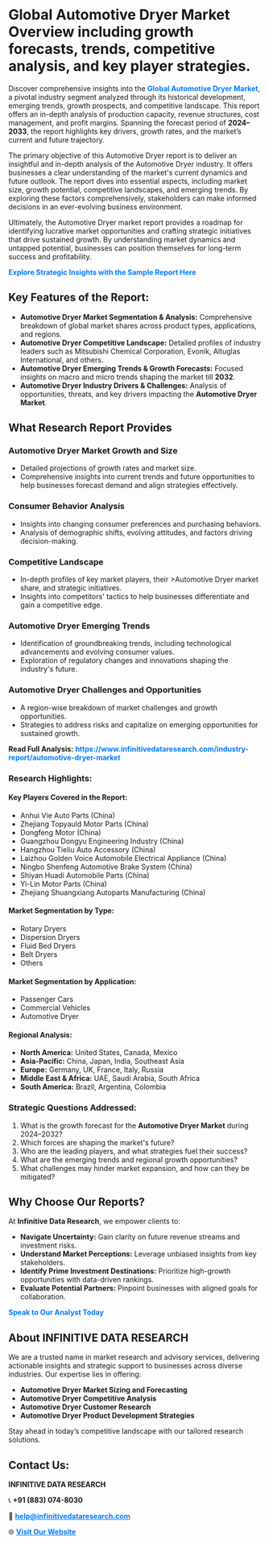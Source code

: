 <h1>Global Automotive Dryer Market Overview including growth forecasts, trends, competitive analysis, and key player strategies.</h1>
<p>
Discover comprehensive insights into the 
<a href="https://www.infinitivedataresearch.com/industry-report/automotive-dryer-market" rel="dofollow" style="color: #007BFF; text-decoration: none;"><strong>Global Automotive Dryer Market</strong></a>, a pivotal industry segment analyzed through its historical development, emerging trends, growth prospects, and competitive landscape. This report offers an in-depth analysis of production capacity, revenue structures, cost management, and profit margins. Spanning the forecast period of <strong>2024–2033</strong>, the report highlights key drivers, growth rates, and the market’s current and future trajectory.
</p>
<p>
The primary objective of this Automotive Dryer report is to deliver an insightful and in-depth analysis of the Automotive Dryer industry. It offers businesses a clear understanding of the market's current dynamics and future outlook. The report dives into essential aspects, including market size, growth potential, competitive landscapes, and emerging trends. By exploring these factors comprehensively, stakeholders can make informed decisions in an ever-evolving business environment.
</p>
<p>
Ultimately, the Automotive Dryer market report provides a roadmap for identifying lucrative market opportunities and crafting strategic initiatives that drive sustained growth. By understanding market dynamics and untapped potential, businesses can position themselves for long-term success and profitability.
</p>
<p>
<a href="https://www.infinitivedataresearch.com/request-sample/reportId=111054" style="color: #007BFF; text-decoration: none;"><strong>Explore Strategic Insights with the Sample Report Here</strong></a>
</p>

<h2>Key Features of the Report:</h2>
<ul>
<li><strong>Automotive Dryer Market Segmentation & Analysis:</strong> Comprehensive breakdown of global market shares across product types, applications, and regions.</li>
<li><strong>Automotive Dryer Competitive Landscape:</strong> Detailed profiles of industry leaders such as Mitsubishi Chemical Corporation, Evonik, Altuglas International, and others.</li>
<li><strong>Automotive Dryer Emerging Trends & Growth Forecasts:</strong> Focused insights on macro and micro trends shaping the market till <strong>2032</strong>.</li>
<li><strong>Automotive Dryer Industry Drivers & Challenges:</strong> Analysis of opportunities, threats, and key drivers impacting the <strong>Automotive Dryer Market</strong>.</li>
</ul>

<h2>What Research Report Provides</h2>
<h3>Automotive Dryer Market Growth and Size</h3>
<ul>
<li>Detailed projections of growth rates and market size.</li>
<li>Comprehensive insights into current trends and future opportunities to help businesses forecast demand and align strategies effectively.</li>
</ul>

<h3>Consumer Behavior Analysis</h3>
<ul>
<li>Insights into changing consumer preferences and purchasing behaviors.</li>
<li>Analysis of demographic shifts, evolving attitudes, and factors driving decision-making.</li>
</ul>

<h3>Competitive Landscape</h3>
<ul>
<li>In-depth profiles of key market players, their >Automotive Dryer market share, and strategic initiatives.</li>
<li>Insights into competitors' tactics to help businesses differentiate and gain a competitive edge.</li>
</ul>

<h3>Automotive Dryer Emerging Trends</h3>
<ul>
<li>Identification of groundbreaking trends, including technological advancements and evolving consumer values.</li>
<li>Exploration of regulatory changes and innovations shaping the industry's future.</li>
</ul>

<h3>Automotive Dryer Challenges and Opportunities</h3>
<ul>
<li>A region-wise breakdown of market challenges and growth opportunities.</li>
<li>Strategies to address risks and capitalize on emerging opportunities for sustained growth.</li>
</ul>
<p><strong>Read Full Analysis:</strong> <a href="https://www.infinitivedataresearch.com/industry-report/automotive-dryer-market" rel="dofollow" style="color: #007BFF; text-decoration: none;"><strong>https://www.infinitivedataresearch.com/industry-report/automotive-dryer-market</strong></a></p>
<h3>Research Highlights:</h3>
<h4>Key Players Covered in the Report:</h4>
<ul><li>Anhui Vie Auto Parts (China)</li><li>Zhejiang Topyauld Motor Parts (China)</li><li>Dongfeng Motor (China)</li><li>Guangzhou Dongyu Engineering Industry (China)</li><li>Hangzhou Tieliu Auto Accessory (China)</li><li>Laizhou Golden Voice Automobile Electrical Appliance (China)</li><li>Ningbo Shenfeng Automotive Brake System (China)</li><li>Shiyan Huadi Automobile Parts (China)</li><li>Yi-Lin Motor Parts (China)</li><li>Zhejiang Shuangxiang Autoparts Manufacturing (China)</li></ul>
<h4>Market Segmentation by Type:</h4>
<ul><li>Rotary Dryers</li><li>Dispersion Dryers</li><li>Fluid Bed Dryers</li><li>Belt Dryers</li><li>Others</li></ul>
<h4>Market Segmentation by Application:</h4>
<ul><li>Passenger Cars</li><li>Commercial Vehicles</li><li>Automotive Dryer</li></ul>

<h4>Regional Analysis:</h4>
<ul>
<li><strong>North America:</strong> United States, Canada, Mexico</li>
<li><strong>Asia-Pacific:</strong> China, Japan, India, Southeast Asia</li>
<li><strong>Europe:</strong> Germany, UK, France, Italy, Russia</li>
<li><strong>Middle East & Africa:</strong> UAE, Saudi Arabia, South Africa</li>
<li><strong>South America:</strong> Brazil, Argentina, Colombia</li>
</ul>

<h3>Strategic Questions Addressed:</h3>
<ol>
<li>What is the growth forecast for the <strong>Automotive Dryer Market</strong> during 2024–2032?</li>
<li>Which forces are shaping the market's future?</li>
<li>Who are the leading players, and what strategies fuel their success?</li>
<li>What are the emerging trends and regional growth opportunities?</li>
<li>What challenges may hinder market expansion, and how can they be mitigated?</li>
</ol>

<h2>Why Choose Our Reports?</h2>
<p>At <strong>Infinitive Data Research</strong>, we empower clients to:</p>
<ul>
<li><strong>Navigate Uncertainty:</strong> Gain clarity on future revenue streams and investment risks.</li>
<li><strong>Understand Market Perceptions:</strong> Leverage unbiased insights from key stakeholders.</li>
<li><strong>Identify Prime Investment Destinations:</strong> Prioritize high-growth opportunities with data-driven rankings.</li>
<li><strong>Evaluate Potential Partners:</strong> Pinpoint businesses with aligned goals for collaboration.</li>
</ul>
<p><a href="https://www.infinitivedataresearch.com/industry-report/automotive-dryer-market" rel="dofollow" style="color: #007BFF; text-decoration: none;"><strong>Speak to Our Analyst Today</strong></a></p>

<h2>About INFINITIVE DATA RESEARCH</h2>
<p>We are a trusted name in market research and advisory services, delivering actionable insights and strategic support to businesses across diverse industries. Our expertise lies in offering:</p>
<ul>
<li><strong>Automotive Dryer Market Sizing and Forecasting</strong></li>
<li><strong>Automotive Dryer Competitive Analysis</strong></li>
<li><strong>Automotive Dryer Customer Research</strong></li>
<li><strong>Automotive Dryer Product Development Strategies</strong></li>
</ul>
<p>Stay ahead in today’s competitive landscape with our tailored research solutions.</p>

<h2>Contact Us:</h2>
<p><strong>INFINITIVE DATA RESEARCH</strong></p>
<p>📞 <strong>+91 (883) 074-8030</strong></p>
<p>📧 <strong><a href="mailto:help@infinitivedataresearch.com" style="color: #007BFF;">help@infinitivedataresearch.com</a></strong></p>
<p>🌐 <strong><a href="https://www.infinitivedataresearch.com" rel="dofollow" style="color: #007BFF;">Visit Our Website</a></strong></p>
